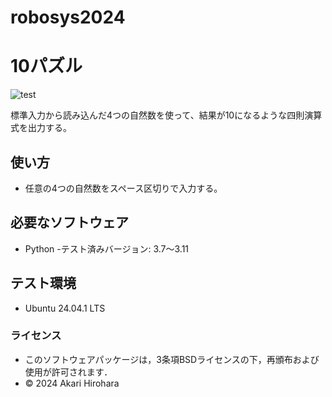 # robosys2024

# 10パズル
![test](https://github.com/okowa42/robosys2024/actions/workflows/test.yml/badge.svg)

標準入力から読み込んだ4つの自然数を使って、結果が10になるような四則演算式を出力する。

## 使い方
- 任意の4つの自然数をスペース区切りで入力する。

## 必要なソフトウェア
- Python
    -テスト済みバージョン: 3.7～3.11

## テスト環境
- Ubuntu 24.04.1 LTS

### ライセンス
- このソフトウェアパッケージは，3条項BSDライセンスの下，再頒布および使用が許可されます．
- © 2024 Akari Hirohara
